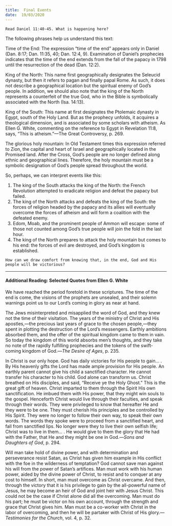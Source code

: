 ```yaml
---
title:  Final Events
date:  19/03/2020
---
```


`Read Daniel 11:40-45. What is happening here?`

The following phrases help us understand this text:

Time of the End: The expression “time of the end” appears only in Daniel (Dan. 8:17; Dan. 11:35, 40; Dan. 12:4, 9). Examination of Daniel’s prophecies indicates that the time of the end extends from the fall of the papacy in 1798 until the resurrection of the dead (Dan. 12:2). 

King of the North: This name first geographically designates the Seleucid dynasty, but then it refers to pagan and finally papal Rome. As such, it does not describe a geographical location but the spiritual enemy of God’s people. In addition, we should also note that the king of the North represents a counterfeit of the true God, who in the Bible is symbolically associated with the North (Isa. 14:13). 

King of the South: This name at first designates the Ptolemaic dynasty in Egypt, south of the Holy Land. But as the prophecy unfolds, it acquires a theological dimension, and is associated by some scholars with atheism. As Ellen G. White, commenting on the reference to Egypt in Revelation 11:8, says, “This is atheism.”—The Great Controversy, p. 269.

The glorious holy mountain: In Old Testament times this expression referred to Zion, the capital and heart of Israel and geographically located in the Promised land. After the Cross, God’s people are no longer defined along ethnic and geographical lines. Therefore, the holy mountain must be a symbolic designation of God’s people spread throughout the world. 

So, perhaps, we can interpret events like this:

1. The king of the South attacks the king of the North: the French Revolution attempted to eradicate religion and defeat the papacy but failed.
2. The king of the North attacks and defeats the king of the South: the forces of religion headed by the papacy and its allies will eventually overcome the forces of atheism and will form a coalition with the defeated enemy.
3. Edom, Moab, and the prominent people of Ammon will escape: some of those not counted among God’s true people will join the fold in the last hour.
4. The king of the North prepares to attack the holy mountain but comes to his end: the forces of evil are destroyed, and God’s kingdom is established. 

`How can we draw comfort from knowing that, in the end, God and His people will be victorious?`

---

#### Additional Reading: Selected Quotes from Ellen G. White

We have reached the period foretold in these scriptures. The time of the end is come, the visions of the prophets are unsealed, and their solemn warnings point us to our Lord’s coming in glory as near at hand.

The Jews misinterpreted and misapplied the word of God, and they knew not the time of their visitation. The years of the ministry of Christ and His apostles,—the precious last years of grace to the chosen people,—they spent in plotting the destruction of the Lord’s messengers. Earthly ambitions absorbed them, and the offer of the spiritual kingdom came to them in vain. So today the kingdom of this world absorbs men’s thoughts, and they take no note of the rapidly fulfilling prophecies and the tokens of the swift-coming kingdom of God.—_The Desire of Ages_, p. 235.

In Christ is our only hope. God has daily victories for His people to gain… . By His heavenly gifts the Lord has made ample provision for His people. An earthly parent cannot give his child a sanctified character. He cannot transfer his character to his child. God alone can transform us. Christ breathed on His disciples, and said, “Receive ye the Holy Ghost.” This is the great gift of heaven. Christ imparted to them through the Spirit His own sanctification. He imbued them with His power, that they might win souls to the gospel. Henceforth Christ would live through their faculties, and speak through their words. They were privileged to know that hereafter He and they were to be one. They must cherish His principles and be controlled by His Spirit. They were no longer to follow their own way, to speak their own words. The words they spoke were to proceed from a sanctified heart, and fall from sanctified lips. No longer were they to live their own selfish life; Christ was to live in them… . He would give to them the glory that He had with the Father, that He and they might be one in God.—_Sons and Daughters of God_, p. 294.

Will man take hold of divine power, and with determination and perseverance resist Satan, as Christ has given him example in His conflict with the foe in the wilderness of temptation? God cannot save man against his will from the power of Satan’s artifices. Man must work with his human power, aided by the divine power of Christ, to resist and to conquer at any cost to himself. In short, man must overcome as Christ overcame. And then, through the victory that it is his privilege to gain by the all-powerful name of Jesus, he may become an heir of God and joint heir with Jesus Christ. This could not be the case if Christ alone did all the overcoming. Man must do his part; he must be victor on his own account, through the strength and grace that Christ gives him. Man must be a co-worker with Christ in the labor of overcoming, and then he will be partaker with Christ of His glory.—_Testimonies for the Church_, vol. 4, p. 32.